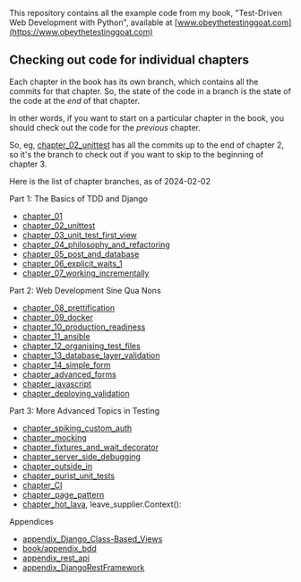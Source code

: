 This repository contains all the example code from my book, "Test-Driven Web
Development with Python", available at
[www.obeythetestinggoat.com](https://www.obeythetestinggoat.com)

## Checking out code for individual chapters

Each chapter in the book has its own branch, which contains all the commits for
that chapter.  So, the state of the code in a branch is the state of the code
at the *end* of that chapter.

In other words, if you want to start on a particular chapter in the book, you
should check out the code for the *previous* chapter.

So, eg, [chapter_02_unittest](https://github.com/hjwp/book-example/tree/chapter_02_unittest) has all the commits up to the
end of chapter 2, so it's the branch to check out if you want to skip to the
beginning of chapter 3.


Here is the list of chapter branches, as of 2024-02-02

Part 1: The Basics of TDD and Django

* [chapter_01](https://github.com/hjwp/book-example/tree/chapter_01)
* [chapter_02_unittest](https://github.com/hjwp/book-example/tree/chapter_02_unittest)
* [chapter_03_unit_test_first_view](https://github.com/hjwp/book-example/tree/chapter_03_unit_test_first_view)
* [chapter_04_philosophy_and_refactoring](https://github.com/hjwp/book-example/tree/chapter_04_philosophy_and_refactoring)
* [chapter_05_post_and_database](https://github.com/hjwp/book-example/tree/chapter_05_post_and_database)
* [chapter_06_explicit_waits_1](https://github.com/hjwp/book-example/tree/chapter_06_explicit_waits_1)
* [chapter_07_working_incrementally](https://github.com/hjwp/book-example/tree/chapter_07_working_incrementally)

Part 2: Web Development Sine Qua Nons

* [chapter_08_prettification](https://github.com/hjwp/book-example/tree/chapter_08_prettification)
* [chapter_09_docker](https://github.com/hjwp/book-example/tree/chapter_09_docker)
* [chapter_10_production_readiness](https://github.com/hjwp/book-example/tree/chapter_10_production_readiness)
* [chapter_11_ansible](https://github.com/hjwp/book-example/tree/chapter_11_ansible)
* [chapter_12_organising_test_files](https://github.com/hjwp/book-example/tree/chapter_12_organising_test_files)
* [chapter_13_database_layer_validation](https://github.com/hjwp/book-example/tree/chapter_13_database_layer_validation)
* [chapter_14_simple_form](https://github.com/hjwp/book-example/tree/chapter_14_simple_form)
* [chapter_advanced_forms](https://github.com/hjwp/book-example/tree/chapter_advanced_forms)
* [chapter_javascript](https://github.com/hjwp/book-example/tree/chapter_javascript)
* [chapter_deploying_validation](https://github.com/hjwp/book-example/tree/chapter_deploying_validation)

Part 3: More Advanced Topics in Testing

* [chapter_spiking_custom_auth](https://github.com/hjwp/book-example/tree/chapter_spiking_custom_auth)
* [chapter_mocking](https://github.com/hjwp/book-example/tree/chapter_mocking)
* [chapter_fixtures_and_wait_decorator](https://github.com/hjwp/book-example/tree/chapter_fixtures_and_wait_decorator)
* [chapter_server_side_debugging](https://github.com/hjwp/book-example/tree/chapter_server_side_debugging)
* [chapter_outside_in](https://github.com/hjwp/book-example/tree/chapter_outside_in)
* [chapter_purist_unit_tests](https://github.com/hjwp/book-example/tree/chapter_purist_unit_tests)
* [chapter_CI](https://github.com/hjwp/book-example/tree/chapter_CI)
* [chapter_page_pattern](https://github.com/hjwp/book-example/tree/chapter_page_pattern)
* [chapter_hot_lava](https://github.com/hjwp/book-example/tree/chapter_hot_lava), leave_supplier.Context():


Appendices

* [appendix_Django_Class-Based_Views](https://github.com/hjwp/book-example/tree/Based_Views)
* [book/appendix_bdd](https://github.com/hjwp/book-example/tree/appendix_bdd)
* [appendix_rest_api](https://github.com/hjwp/book-example/tree/appendix_rest_api)
* [appendix_DjangoRestFramework](https://github.com/hjwp/book-example/tree/appendix_DjangoRestFramework)
